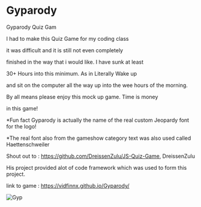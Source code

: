 # Gyparody
Gyparody Quiz Gam

I had to make this Quiz Game for my coding class

it was difficult and it is still not even completely

finished in the way that i would like. I have sunk at least

30+ Hours into this minimum. As in Literally Wake up 

and sit on the computer all the way up into the wee hours of the morning.

By all means please enjoy this mock up game. Time is money

in this game!

*Fun fact Gyparody is actually the name of the real custom Jeopardy
font for the logo!

*The real font also from the gameshow category text was also used
called Haettenschweiler

Shout out to : https://github.com/DreissenZulu/JS-Quiz-Game, DreissenZulu

His project provided alot of code framework which was used to form this project.


link to game : https://vidfinnx.github.io/Gyparody/

![Gyp](https://user-images.githubusercontent.com/79023746/115193743-69caa880-a0a1-11eb-823f-1095af439617.png)

